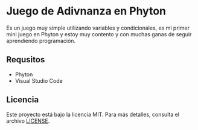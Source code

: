 # Juego de Adivnanza en Phyton

Es un juego muy simple utilizando variables y condicionales, es mi primer mini juego en Phyton y estoy muy contento y con muchas ganas de seguir aprendiendo programación.

## Requsitos

- Phyton
- Visual Studio Code

## Licencia

Este proyecto está bajo la licencia MIT. Para más detalles, consulta el archivo [LICENSE](LICENSE).
